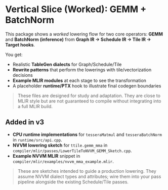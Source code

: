 # Vertical Slice (Worked): GEMM + BatchNorm
This package shows a *worked* lowering flow for two core operators:
**GEMM** and **BatchNorm (inference)** from **Graph IR → Schedule IR → Tile IR → Target hooks**.

You get:
- Realistic **TableGen dialects** for Graph/Schedule/Tile
- **Rewrite patterns** that perform the lowerings with tile/vectorization decisions
- **Example MLIR modules** at each stage to see the transformation
- A placeholder **runtime/PTX** hook to illustrate final codegen boundaries

> These files are designed for study and adaptation. They are close to MLIR style but are not guaranteed to compile without integrating into a full MLIR build.


## Added in v3
- **CPU runtime implementations** for `tesseraMatmul` and `tesseraBatchNorm` in `runtime/src/api.cpp`.
- **NVVM lowering sketch** for `ttile.gemm_mma` in `compiler/mlir/passes/LowerTileToNVVM_GEMM_Sketch.cpp`.
- **Example NVVM MLIR** snippet in `compiler/mlir/examples/nvvm_mma_example.mlir`.

> These are sketches intended to guide a production lowering. They assume NVVM dialect types
> and attributes; wire them into your pass pipeline alongside the existing Schedule/Tile passes.
